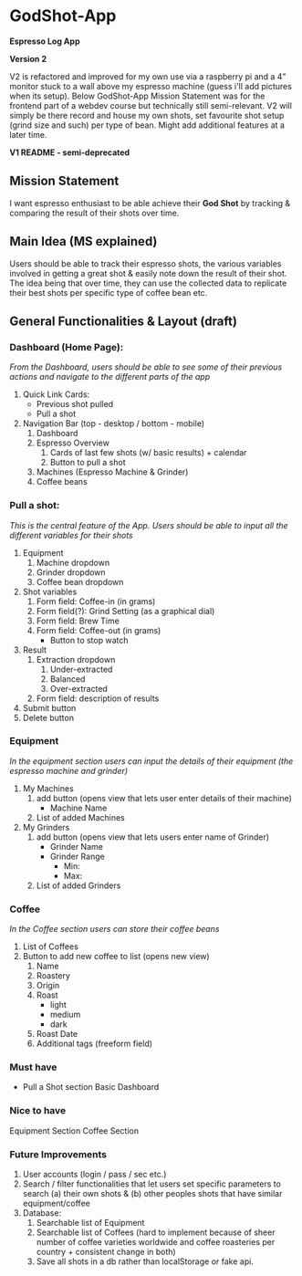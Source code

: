 # GodShot-App
**Espresso Log App**

**Version 2**

V2 is refactored and improved for my own use via a raspberry pi and a 4" monitor stuck to a wall above my espresso machine (guess i'll add pictures when its setup). Below GodShot-App Mission Statement was for the frontend part of a webdev course but technically still semi-relevant. 
V2 will simply be there record and house my own shots, set favourite shot setup (grind size and such) per type of bean. Might add additional features at a later time. 


**V1 README - semi-deprecated**
## Mission Statement
I want espresso enthusiast to be able achieve their **God Shot** by tracking & comparing the result of their shots over time. 

## Main Idea (MS explained)
Users should be able to track their espresso shots, the various variables involved in getting a great shot & easily note down the result of their shot. The idea being that over time, they can use the collected data to replicate their best shots per specific type of coffee bean etc. 

## General Functionalities & Layout (draft)
### Dashboard (Home Page):
*From the Dashboard, users should be able to see some of their previous actions and navigate to the different parts of the app*
1. Quick Link Cards: 
    * Previous shot pulled
    * Pull a shot
2. Navigation Bar (top - desktop / bottom - mobile)
    1. Dashboard
    2. Espresso Overview
        1. Cards of last few shots (w/ basic results) + calendar
        2. Button to pull a shot
    3. Machines (Espresso Machine & Grinder)
    4. Coffee beans

### Pull a shot:
*This is the central feature of the App. Users should be able to input all the different variables for their shots*
1. Equipment
    1. Machine dropdown
    2. Grinder dropdown
    3. Coffee bean dropdown
2. Shot variables
    1. Form field: Coffee-in (in grams)
    2. Form field(?): Grind Setting (as a graphical dial)
    3. Form field: Brew Time
    4. Form field: Coffee-out (in grams)
        * Button to stop watch
3. Result
    1. Extraction dropdown
        1. Under-extracted
        2. Balanced
        3. Over-extracted
    2. Form field: description of results
4. Submit button
5. Delete button

### Equipment
*In the equipment section users can input the details of their equipment (the espresso machine and grinder)*
1. My Machines
    1. add button (opens view that lets user enter details of their machine)
        * Machine Name
    2. List of added Machines
2. My Grinders
    1. add button (opens view that lets users enter name of Grinder)
        * Grinder Name
        * Grinder Range
            * Min:
            * Max:
    2. List of added Grinders

### Coffee
*In the Coffee section users can store their coffee beans*
1. List of Coffees
2. Button to add new coffee to list (opens new view)
    1. Name
    2. Roastery
    3. Origin
    4. Roast 
        * light
        * medium
        * dark
    5. Roast Date
    6. Additional tags (freeform field)


### Must have
* Pull a Shot section
Basic Dashboard
### Nice to have
Equipment Section
Coffee Section

### Future Improvements
1. User accounts (login / pass / sec etc.)
2. Search / filter functionalities that let users set specific parameters to search (a) their own shots & (b) other peoples shots that have similar equipment/coffee
3. Database:
    1. Searchable list of Equipment 
    2. Searchable list of Coffees (hard to implement because of sheer number of coffee varieties worldwide and coffee roasteries per country + consistent change in both)
    3. Save all shots in a db rather than localStorage or fake api.
